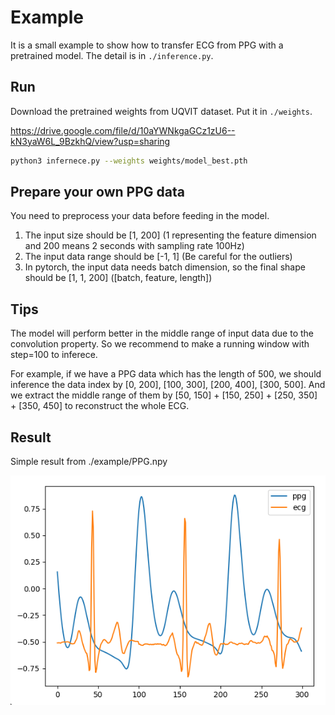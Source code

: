 # Example
It is a small example to show how to transfer ECG from PPG with a pretrained model.
The detail is in `./inference.py`.

## Run
Download the pretrained weights from UQVIT dataset.
Put it in `./weights`.

https://drive.google.com/file/d/10aYWNkgaGCz1zU6--kN3yaW6L_9BzkhQ/view?usp=sharing

```bash
python3 infernece.py --weights weights/model_best.pth
```

## Prepare your own PPG data
You need to preprocess your data before feeding in the model.
1. The input size should be [1, 200] (1 representing the feature dimension and 200 means 2 seconds with sampling rate 100Hz)
2. The input data range should be [-1, 1] (Be careful for the outliers)
3. In pytorch, the input data needs batch dimension, so the final shape should be [1, 1, 200] ([batch, feature, length])

## Tips
The model will perform better in the middle range of input data due to the convolution property. So we recommend to make a running window with step=100 to inferece.

For example, if we have a PPG data which has the length of 500, we should inference the data index by [0, 200], [100, 300], [200, 400], [300, 500]. And we extract the middle range of them by [50, 150] + [150, 250] + [250, 350] + [350, 450] to reconstruct the whole ECG.

## Result
Simple result from ./example/PPG.npy

![](example.png)